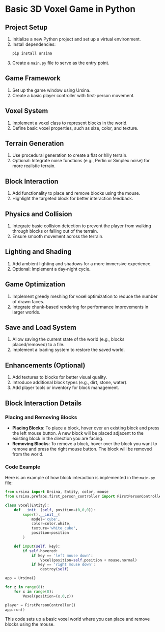 # Basic 3D Voxel Game in Python

## Project Setup

1. Initialize a new Python project and set up a virtual environment.
2. Install dependencies:
   ```bash
   pip install ursina
   ```
3. Create a `main.py` file to serve as the entry point.

## Game Framework

1. Set up the game window using Ursina.
2. Create a basic player controller with first-person movement.

## Voxel System

1. Implement a voxel class to represent blocks in the world.
2. Define basic voxel properties, such as size, color, and texture.

## Terrain Generation

1. Use procedural generation to create a flat or hilly terrain.
2. Optional: Integrate noise functions (e.g., Perlin or Simplex noise) for more realistic terrain.

## Block Interaction

1. Add functionality to place and remove blocks using the mouse.
2. Highlight the targeted block for better interaction feedback.

## Physics and Collision

1. Integrate basic collision detection to prevent the player from walking through blocks or falling out of the terrain.
2. Ensure smooth movement across the terrain.

## Lighting and Shading

1. Add ambient lighting and shadows for a more immersive experience.
2. Optional: Implement a day-night cycle.

## Game Optimization

1. Implement greedy meshing for voxel optimization to reduce the number of drawn faces.
2. Integrate chunk-based rendering for performance improvements in larger worlds.

## Save and Load System

1. Allow saving the current state of the world (e.g., blocks placed/removed) to a file.
2. Implement a loading system to restore the saved world.

## Enhancements (Optional)

1. Add textures to blocks for better visual quality.
2. Introduce additional block types (e.g., dirt, stone, water).
3. Add player tools or inventory for block management.

## Block Interaction Details

### Placing and Removing Blocks

- **Placing Blocks**: To place a block, hover over an existing block and press the left mouse button. A new block will be placed adjacent to the existing block in the direction you are facing.
- **Removing Blocks**: To remove a block, hover over the block you want to remove and press the right mouse button. The block will be removed from the world.

### Code Example

Here is an example of how block interaction is implemented in the `main.py` file:

```python
from ursina import Ursina, Entity, color, mouse
from ursina.prefabs.first_person_controller import FirstPersonController

class Voxel(Entity):
    def __init__(self, position=(0,0,0)):
        super().__init__(
            model='cube',
            color=color.white,
            texture='white_cube',
            position=position
        )

    def input(self, key):
        if self.hovered:
            if key == 'left mouse down':
                Voxel(position=self.position + mouse.normal)
            if key == 'right mouse down':
                destroy(self)

app = Ursina()

for z in range(8):
    for x in range(8):
        Voxel(position=(x,0,z))

player = FirstPersonController()
app.run()
```

This code sets up a basic voxel world where you can place and remove blocks using the mouse.
